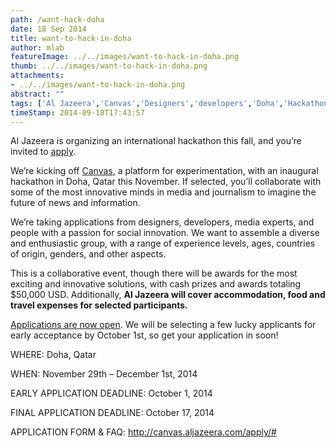 ```yaml
---
path: /want-hack-doha
date: 18 Sep 2014
title: want-to-hack-in-doha
author: mlab
featureImage: ../../images/want-to-hack-in-doha.png
thumb: ../../images/want-to-hack-in-doha.png
attachments: 
- ../../images/want-to-hack-in-doha.png
abstract: ""
tags: ['Al Jazeera','Canvas','Designers','developers','Doha','Hackathon','Media Hack','mLab','Software']
timeStamp: 2014-09-18T17:43:57
---
```


Al Jazeera is organizing an international hackathon this fall, and you’re invited to [apply](http:&#x2F;&#x2F;canvas.aljazeera.com&#x2F;apply&#x2F;).

We’re kicking off [Canvas](http:&#x2F;&#x2F;canvas.aljazeera.com&#x2F;), a platform for experimentation, with an inaugural hackathon in Doha, Qatar this November. If selected, you’ll collaborate with some of the most innovative minds in media and journalism to imagine the future of news and information.

We’re taking applications from designers, developers, media experts, and people with a passion for social innovation. We want to assemble a diverse and enthusiastic group, with a range of experience levels, ages, countries of origin, genders, and other aspects.

This is a collaborative event, though there will be awards for the most exciting and innovative solutions, with cash prizes and awards totaling $50,000 USD. Additionally, **Al Jazeera will cover accommodation, food and travel expenses for selected participants.**

[Applications are now open](http:&#x2F;&#x2F;canvas.aljazeera.com&#x2F;apply&#x2F;). We will be selecting a few lucky applicants for early acceptance by October 1st, so get your application in soon!

WHERE: Doha, Qatar

WHEN: November 29th – December 1st, 2014

EARLY APPLICATION DEADLINE: October 1, 2014

FINAL APPLICATION DEADLINE: October 17, 2014

APPLICATION FORM &amp; FAQ: [http:&#x2F;&#x2F;canvas.aljazeera.com&#x2F;apply&#x2F;#](http:&#x2F;&#x2F;canvas.aljazeera.com&#x2F;apply&#x2F;)


